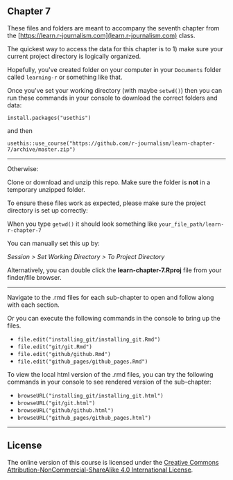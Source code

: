 ## Chapter 7

These files and folders are meant to accompany the seventh chapter from the [https://learn.r-journalism.com](learn.r-journalism.com) class.

The quickest way to access the data for this chapter is to 1) make sure your current project directory is logically organized. 

Hopefully, you've created folder on your computer in your `Documents` folder called `learning-r` or something like that.

Once you've set your working directory (with maybe `setwd()`) then you can run these commands in your console to download the correct folders and data:

```
install.packages("usethis")
```

and then

```
usethis::use_course("https://github.com/r-journalism/learn-chapter-7/archive/master.zip")
```

----

Otherwise:

Clone or download and unzip this repo. Make sure the folder is **not** in a temporary unzipped folder.

To ensure these files work as expected, please make sure the project directory is set up correctly: 

When you type `getwd()` it should look something like `your_file_path/learn-r-chapter-7`

You can manually set this up by:

*Session > Set Working Directory > To Project Directory*

Alternatively, you can double click the **learn-chapter-7.Rproj** file from your finder/file browser.

----

Navigate to the .rmd files for each sub-chapter to open and follow along with each section.

Or you can execute the following commands in the console to bring up the files.

* `file.edit("installing_git/installing_git.Rmd")`
* `file.edit("git/git.Rmd")`
* `file.edit("github/github.Rmd")`
* `file.edit("github_pages/github_pages.Rmd")`

To view the local html version of the .rmd files, you can try the following commands in your console to see rendered version of the sub-chapter:

* `browseURL("installing_git/installing_git.html")`
* `browseURL("git/git.html")`
* `browseURL("github/github.html")`
* `browseURL("github_pages/github_pages.html")`

----


## License

The online version of this course is licensed under the [Creative Commons Attribution-NonCommercial-ShareAlike 4.0 International License](http://creativecommons.org/licenses/by-nc-sa/4.0/).
